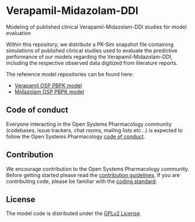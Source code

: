 # Verapamil-Midazolam-DDI
Modeling of published clinical Verapamil-Midazolam-DDI studies for model evaluation 

Within this repository, we distribute a PK-Sim snapshot file containing simulations of published clinical studies used to evaluate the predictive performance of our models regarding the Verapamil-Midazolam-DDI, including the respective observed data digitized from literature reports.

The reference model repositories can be found here:

- [Verapamil OSP PBPK model](https://github.com/Open-Systems-Pharmacology/Verapamil-Model)
- [Midazolam OSP PBPK model](https://github.com/Open-Systems-Pharmacology/Midazolam-Model)

## Code of conduct
Everyone interacting in the Open Systems Pharmacology community (codebases, issue trackers, chat rooms, mailing lists etc...) is expected to follow the Open Systems Pharmacology [code of conduct](https://github.com/Open-Systems-Pharmacology/Suite/blob/master/CODE_OF_CONDUCT.md#contributor-covenant-code-of-conduct).

## Contribution
We encourage contribution to the Open Systems Pharmacology community. Before getting started please read the [contribution guidelines](https://github.com/Open-Systems-Pharmacology/Suite/blob/master/CONTRIBUTING.md#ways-to-contribute). If you are contributing code, please be familiar with the [coding standard](https://github.com/Open-Systems-Pharmacology/Suite/blob/master/CODING_STANDARDS.md#visual-studio-settings).

## License
The model code is distributed under the [GPLv2 License](https://github.com/Open-Systems-Pharmacology/Suite/blob/develop/LICENSE).
